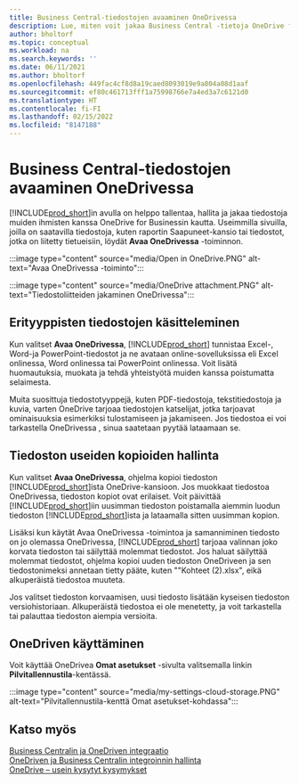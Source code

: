 ```yaml
---
title: Business Central-tiedostojen avaaminen OneDrivessa
description: Lue, miten voit jakaa Business Central -tietoja OneDrive for Businessin kautta.
author: bholtorf
ms.topic: conceptual
ms.workload: na
ms.search.keywords: ''
ms.date: 06/11/2021
ms.author: bholtorf
ms.openlocfilehash: 449fac4cf8d8a19caed8093019e9a804a08d1aaf
ms.sourcegitcommit: ef80c461713fff1a75998766e7a4ed3a7c6121d0
ms.translationtype: HT
ms.contentlocale: fi-FI
ms.lasthandoff: 02/15/2022
ms.locfileid: "8147188"
---
```

# <a name="opening-business-central-files-in-onedrive"></a>Business Central-tiedostojen avaaminen OneDrivessa
[!INCLUDE[prod_short](includes/prod_short.md)]in avulla on helppo tallentaa, hallita ja jakaa tiedostoja muiden ihmisten kanssa OneDrive for Businessin kautta. Useimmilla sivuilla, joilla on saatavilla tiedostoja, kuten raportin Saapuneet-kansio tai tiedostot, jotka on liitetty tietueisiin, löydät **Avaa OneDrivessa** -toiminnon.

:::image type="content" source="media/Open in OneDrive.PNG" alt-text="Avaa OneDrivessa -toiminto":::

 
:::image type="content" source="media/OneDrive attachment.PNG" alt-text="Tiedostoliitteiden jakaminen OneDrivessa":::

## <a name="working-with-different-types-of-files"></a>Erityyppisten tiedostojen käsitteleminen
Kun valitset **Avaa OneDrivessa**, [!INCLUDE[prod_short](includes/prod_short.md)] tunnistaa Excel-, Word-ja PowerPoint-tiedostot ja ne avataan online-sovelluksissa eli Excel onlinessa, Word onlinessa tai PowerPoint onlinessa. Voit lisätä huomautuksia, muokata ja tehdä yhteistyötä muiden kanssa poistumatta selaimesta. 

Muita suosittuja tiedostotyyppejä, kuten PDF-tiedostoja, tekstitiedostoja ja kuvia, varten OneDrive tarjoaa tiedostojen katselijat, jotka tarjoavat ominaisuuksia esimerkiksi tulostamiseen ja jakamiseen. Jos tiedostoa ei voi tarkastella OneDrivessa , sinua saatetaan pyytää lataamaan se. 

## <a name="managing-multiple-copies-of-a-file"></a>Tiedoston useiden kopioiden hallinta
Kun valitset **Avaa OneDrivessa**, ohjelma kopioi tiedoston [!INCLUDE[prod_short](includes/prod_short.md)]ista OneDrive-kansioon. Jos muokkaat tiedostoa OneDrivessa, tiedoston kopiot ovat erilaiset. Voit päivittää [!INCLUDE[prod_short](includes/prod_short.md)]iin uusimman tiedoston poistamalla aiemmin luodun tiedoston [!INCLUDE[prod_short](includes/prod_short.md)]ista ja lataamalla sitten uusimman kopion.

Lisäksi kun käytät Avaa OneDrivessa -toimintoa ja samanniminen tiedosto on jo olemassa OneDrivessa, [!INCLUDE[prod_short](includes/prod_short.md)] tarjoaa valinnan joko korvata tiedoston tai säilyttää molemmat tiedostot. Jos haluat säilyttää molemmat tiedostot, ohjelma kopioi uuden tiedoston OneDriveen ja sen tiedostonimeksi annetaan tietty pääte, kuten ""Kohteet (2).xlsx", eikä alkuperäistä tiedostoa muuteta. 

Jos valitset tiedoston korvaamisen, uusi tiedosto lisätään kyseisen tiedoston versiohistoriaan. Alkuperäistä tiedostoa ei ole menetetty, ja voit tarkastella tai palauttaa tiedoston aiempia versioita. 

## <a name="accessing-your-onedrive"></a>OneDriven käyttäminen
Voit käyttää OneDrivea **Omat asetukset** -sivulta valitsemalla linkin **Pilvitallennustila**-kentässä.

:::image type="content" source="media/my-settings-cloud-storage.PNG" alt-text="Pilvitallennustila-kenttä Omat asetukset-kohdassa":::

<!--## Extending the Connection to OneDrive
You can create an extension and connect it to... For more information, see...-->

## <a name="see-also"></a>Katso myös
[Business Centralin ja OneDriven integraatio](across-onedrive-overview.md)  
[OneDriven ja Business Centralin integroinnin hallinta](admin-onedrive-integration.md)  
[OneDrive – usein kysytyt kysymykset](admin-onedrive-faq.md)